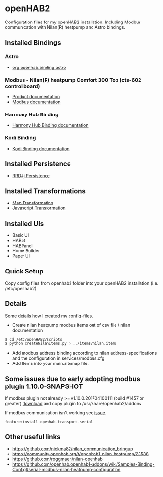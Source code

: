 # openHAB2

Configuration files for my openHAB2 installation. Including Modbus communication with Nilan(R) heatpump and Astro bindings.

## Installed Bindings

### Astro

* [org.openhab.binding.astro](https://github.com/openhab/openHAB2-addons/tree/master/addons/binding/org.openhab.binding.astro)

### Modbus - Nilan(R) heatpump Comfort 300 Top (cts-602 control board)

* [Product documentation](http://www.nilan.de/startseite/losungen/wohnungslosungen/luftung/comfort-serien/comfort-300-top)
* [Modbus documentation](http://reader.livedition.dk/nilan/272/)

### Harmony Hub Binding

* [Harmony Hub Binding documentation](https://www.openhab.org/addons/bindings/harmonyhub/)

### Kodi Binding

* [Kodi Binding documentation](https://www.openhab.org/addons/bindings/kodi/)

## Installed Persistence

* [RRD4j Persistence](http://docs.openhab.org/addons/persistence/rrd4j/readme.html)

## Installed Transformations

* [Map Transformation](https://github.com/openhab/openhab1-addons/wiki/Transformations)
* [Javascript Transformation](https://github.com/openhab/openhab1-addons/wiki/Transformations)

## Installed UIs

* Basic UI
* HABot
* HABPanel
* Home Builder
* Paper UI

## Quick Setup

Copy config files from openhab2 folder into your openHAB2 installation (i.e. /etc/openhab2)

## Details

Some details how I created my config-files.

* Create nilan heatpump modbus items out of csv file / nilan documentation
```sh
$ cd /etc/openHAB2/scripts
$ python createNilanItems.py > ../items/nilan.items
```
* Add modbus address binding according to nilan address-specifications and the configuration in services/modbus.cfg
* Add Items into your main.sitemap file.

## Some issues due to early adopting modbus plugin 1.10.0-SNAPSHOT

If modbus plugin not already >= v1.10.0.201704100111 (build #1457 or greater) [download](https://openhab.ci.cloudbees.com/job/openHAB1-Addons/lastSuccessfulBuild/artifact/bundles/binding/org.openhab.binding.modbus/target) and copy plugin to /usr/share/openhab2/addons

If modbus communication isn't working see [issue](https://github.com/openhab/openhab2-addons/pull/362/#issuecomment-173125977).

```openhab2-console
feature:install openhab-transport-serial
```

## Other useful links

* <https://github.com/nickma82/nilan_communication_bringup>
* <https://community.openhab.org/t/openhab1-nilan-heatpump/23538>
* <https://github.com/roggmaeh/nilan-openhab>
* <https://github.com/openhab/openhab1-addons/wiki/Samples-Binding-Config#serial-modbus-nilan-heatpump-configuration>
